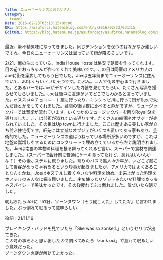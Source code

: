 ```yaml
---
Title: ニューオーリンズとおじいさん
Category:
- travel
Date: 2016-02-23T03:13:15+09:00
URL: https://asuforce.hatenablog.com/entry/2016/02/23/031315
EditURL: https://blog.hatena.ne.jp/asuforcegt/asuforce.hatenablog.com/atom/entry/10328537792364435127
---
```


<p>最近、筆不精気味になってきました。同じテンションを保つのはなかなか難しいですね。今日のニューオーリンズは曇っていて雨が降るらしいです。</p>
<p>2/21、俺の泊まっている、India House Hostelは格安で朝飯を作ってくれます。目の前でおっちゃんが作ってくれて美味いです。この日は同室のアメリカ人のJoeに街を案内してもらう日でした。Joeは五年前までニューオーリンズに住んでいて、20年くらい？いたそうです。たぶん。二人で街の中心まで行きました。とあるバーではJoeがデザインした内装を見せてもらい、たくさん写真を撮らせてもらいました。Joeは街中に友達がいてどこでもわかると言っていました。オススメのチョコレート屋に行ったり、ミシシッピ川に行って街が洪水で沈んだ話とかをしてくれました。昼間の街は夜に比べると静かですが、ミュージックバーでは音楽が流れています。いくつかのミュージックバーを回りRoyal Stを通りました。ここは芸術が溢れている通りです。たくさんの絵画やオブジェが売られていました。その後はUp townに行きました。ここは歴史ある美しい家が立ち並ぶ住宅街です。軒先には立派なオブジェがいくつも置いてある家もあり、芸術的でした。ニューオーリンズの道はうねっている場所が多いのですが、これは地盤の嵩増しをするためにコンクリートで埋め立てているからだと説明されました。Joeは南部の本物の料理を振る舞ってくれると言い、スーパーで食材を調達しました。（スーパーで会計前に普通にケーキ食ってたけど、あれはいいんかな？）その後ホステルに戻りました。帰りのバスで黒人の少年が、いざこざ起こして乗客がめっちゃ宥めるという珍事が起きましたが、アメリカではよくあることなんすかね。Joeはホステルに着くやいなや料理を始め、出来上がった料理をホステルのみんなに振る舞いました。米を使ったリゾットみたいな料理でめっちゃスパイシーで美味かったです。その後疲れてぶっ倒れました。気づいたら朝でした。</p>
<p>朝起きたらJoeに「昨日、ゾーンダウン（そう聞こえた）してたな」と言われました。ぶっ倒れて眠るって意味らしい...</p>
<p>追記：21/11/16 </p>
<p>ブレイキング・バッドを見ていたら「She was so zonked.」というセリフが出てきた。<br />この時の事をふと思い出したので調べてみたら「zonk out」で疲れて眠るという意味だった。<br />ゾーンダウンの謎が解けてよかった。</p>
